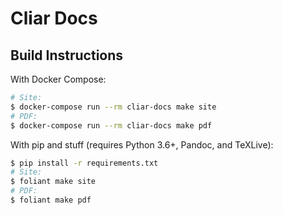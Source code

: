 #   Cliar Docs

##  Build Instructions

With Docker Compose:

```bash
# Site:
$ docker-compose run --rm cliar-docs make site
# PDF:
$ docker-compose run --rm cliar-docs make pdf
```

With pip and stuff (requires Python 3.6+, Pandoc, and TeXLive):

```bash
$ pip install -r requirements.txt
# Site:
$ foliant make site
# PDF:
$ foliant make pdf
```
